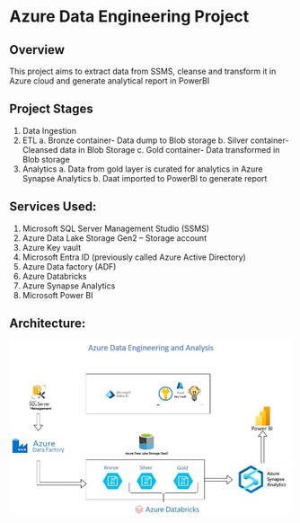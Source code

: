 # Azure Data Engineering Project
## Overview
This project aims to extract data from SSMS, cleanse and transform it in Azure cloud and generate analytical report in PowerBI
## Project Stages
1.	Data Ingestion
2.	ETL
a.	Bronze container- Data dump to Blob storage
b.	Silver container- Cleansed data in Blob Storage
c.	Gold container- Data transformed in Blob storage
3.	Analytics
a.	Data from gold layer is curated for analytics in Azure Synapse Analytics
b.	Daat imported to PowerBI to generate report
## Services Used:
1.	Microsoft SQL Server Management Studio (SSMS)
2.	Azure Data Lake Storage Gen2 – Storage account
3.	Azure Key vault
4.	Microsoft Entra ID (previously called Azure Active Directory)
5.	Azure Data factory (ADF)
6.	Azure Databricks
7.	Azure Synapse Analytics
8.	Microsoft Power BI
## Architecture:
![Azure-Data-Engineering-project1]( https://github.com/RoshnaKU/Azure-Data-Engineering-project1/blob/main/azure_data_eng.jpg?raw=true)
